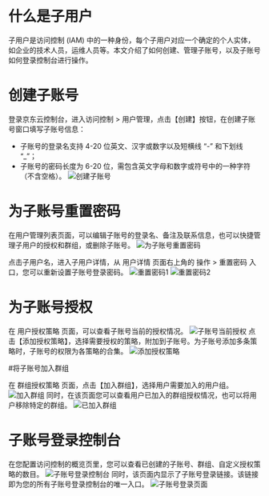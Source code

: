 
# 什么是子用户
子用户是访问控制 (IAM) 中的一种身份，每个子用户对应一个确定的个人实体，如企业的技术人员，运维人员等。本文介绍了如何创建、管理子账号，以及子账号如何登录控制台进行操作。

# 创建子账号
登录京东云控制台，进入访问控制 > 用户管理，点击【创建】按钮，在创建子账号窗口填写子账号信息：

 - 子账号的登录名支持 4-20 位英文、汉字或数字以及短横线 “-” 和下划线 “_”；
 - 子账号的密码长度为 6-20 位，需包含英文字母和数字或符号中的一种字符（不含空格）。
 ![创建子账号](../../../../image/IAM/SubUserManagement/创建子用户页面.jpg)

# 为子账号重置密码

在用户管理列表页面，可以编辑子账号的登录名、备注及联系信息，也可以快捷管理子用户的授权和群组，或删除子账号。
![为子账号重置密码](https://github.com/jdcloudcom/cn/blob/edit/image/IAM/%E4%B8%BA%E5%AD%90%E8%B4%A6%E5%8F%B7%E9%87%8D%E7%BD%AE%E5%AF%86%E7%A0%81.png)

点击子用户名，进入子用户详情，从 用户详情 页面右上角的 操作 > 重置密码 入口，您可以重新设置子账号登录密码。
![重置密码1](https://github.com/jdcloudcom/cn/blob/edit/image/IAM/%E9%87%8D%E7%BD%AE%E5%AF%86%E7%A0%811.png)
![重置密码2](https://github.com/jdcloudcom/cn/blob/edit/image/IAM/%E9%87%8D%E7%BD%AE%E5%AF%86%E7%A0%812.png)

# 为子账号授权

在 用户授权策略 页面，可以查看子账号当前的授权情况。
![子账号当前授权](https://github.com/jdcloudcom/cn/blob/edit/image/IAM/%E5%AD%90%E8%B4%A6%E5%8F%B7%E5%BD%93%E5%89%8D%E6%8E%88%E6%9D%83.png)
点击【添加授权策略】，选择需要授权的策略，附加到子账号。为子账号添加多条策略时，子账号的权限为各策略的合集。
![添加授权策略](https://github.com/jdcloudcom/cn/blob/edit/image/IAM/%E6%B7%BB%E5%8A%A0%E7%94%A8%E6%88%B7%E6%8E%88%E6%9D%83%E7%AD%96%E7%95%A5.png)

#将子账号加入群组

在 群组授权策略 页面，点击【加入群组】，选择用户需要加入的用户组。
![加入群组](https://github.com/jdcloudcom/cn/blob/edit/image/IAM/%E5%8A%A0%E5%85%A5%E7%BE%A4%E7%BB%84.png)
同时，在该页面您可以查看用户已加入的群组授权情况，也可以将用户移除特定的群组。
![已加入群组](https://github.com/jdcloudcom/cn/blob/edit/image/IAM/%E5%B7%B2%E5%8A%A0%E5%85%A5%E7%BE%A4%E7%BB%84.png)

# 子账号登录控制台

在您配置访问控制的概览页里，您可以查看已创建的子账号、群组、自定义授权策略的数目。
![子账号登录控制台](https://github.com/jdcloudcom/cn/blob/edit/image/IAM/%E5%AD%90%E8%B4%A6%E5%8F%B7%E7%99%BB%E5%BD%95%E6%8E%A7%E5%88%B6%E5%8F%B0.png)
同时，该页面内显示了子账号登录链接。该链接即为您的所有子账号登录控制台的唯一入口。
![子账号登录页面](https://github.com/jdcloudcom/cn/blob/edit/image/IAM/%E5%AD%90%E8%B4%A6%E5%8F%B7%E7%99%BB%E5%BD%95%E9%A1%B5%E9%9D%A2.png)
